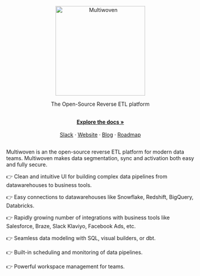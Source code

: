 <p align="center">
  <img src="https://res.cloudinary.com/dspflukeu/image/upload/v1706696350/Multiwoven/Logo_hrkaxj.png" alt="Multiwoven" width="240" />

  <p align="center">The Open-Source Reverse ETL platform</p>
</p>

<p align="center">
    <br />
    <a href="https://docs.multiwoven.com" rel=""><strong>Explore the docs »</strong></a>
    <br />
  <br/>
  <a href="https://www.multiwoven.com/slack">Slack</a>
    ·
    <a href="https://multiwoven.com">Website</a>
    ·
    <a href="https://blog.multiwoven.com">Blog</a>
    ·
    <a href="https://roadmap.multiwoven.com">Roadmap</a>
  </p>

##

Multiwoven is an the open-source reverse ETL platform for modern data teams. Multiwoven makes data segmentation, sync and activation both easy and fully secure. 

👉 Clean and intuitive UI for building complex data pipelines from datawarehouses to business tools.

👉 Easy connections to datawarehouses like Snowflake, Redshift, BigQuery, Databricks.

👉 Rapidly growing number of integrations with business tools like Salesforce, Braze, Slack  Klaviyo, Facebook Ads, etc.

👉 Seamless data modeling with SQL, visual builders, or dbt.

👉 Built-in scheduling and monitoring of data pipelines.

👉 Powerful workspace management for teams.
